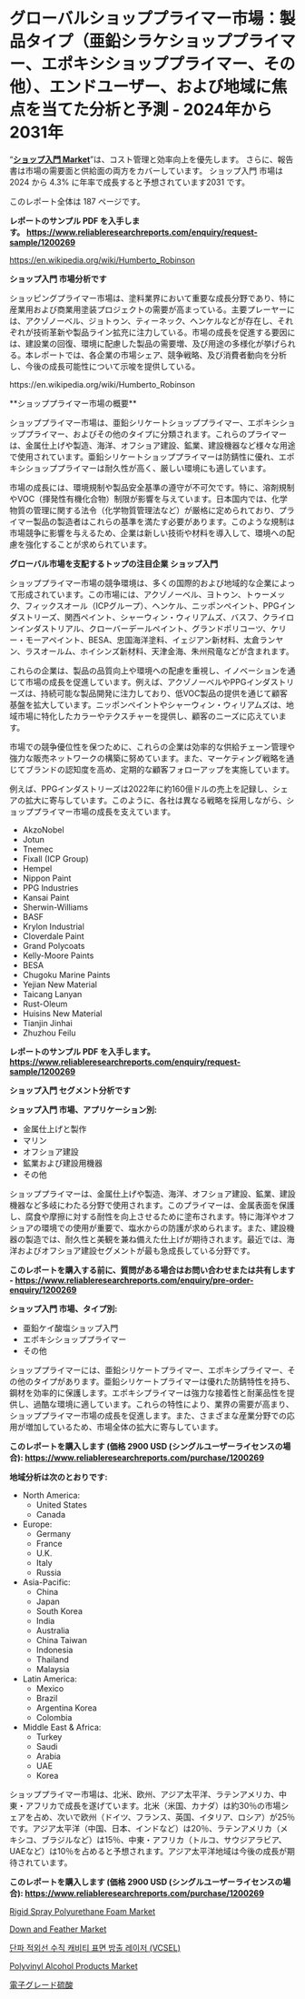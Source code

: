 <p><h1>グローバルショッププライマー市場：製品タイプ（亜鉛シラケショッププライマー、エポキシショッププライマー、その他）、エンドユーザー、および地域に焦点を当てた分析と予測 - 2024年から2031年</h1></p><p>&ldquo;<strong><a href="https://www.reliableresearchreports.com/shop-primer-r1200269">ショップ入門 Market</a></strong>&rdquo;は、コスト管理と効率向上を優先します。 さらに、報告書は市場の需要面と供給面の両方をカバーしています。 ショップ入門 市場は 2024 から 4.3% に年率で成長すると予想されています2031 です。</p>
<p>このレポート全体は 187 ページです。</p>
<p><strong>レポートのサンプル PDF を入手します。&nbsp;<a href="https://www.reliableresearchreports.com/enquiry/request-sample/1200269">https://www.reliableresearchreports.com/enquiry/request-sample/1200269</a></strong></p>
<p><a href="https://en.wikipedia.org/wiki/Humberto_Robinson">https://en.wikipedia.org/wiki/Humberto_Robinson</a></p>
<p><strong>ショップ入門 市場分析です</strong></p>
<p><p>ショッピングプライマー市場は、塗料業界において重要な成長分野であり、特に産業用および商業用塗装プロジェクトの需要が高まっている。主要プレーヤーには、アクゾノーベル、ジョトゥン、ティーネック、ヘンケルなどが存在し、それぞれが技術革新や製品ライン拡充に注力している。市場の成長を促進する要因には、建設業の回復、環境に配慮した製品の需要増、及び用途の多様化が挙げられる。本レポートでは、各企業の市場シェア、競争戦略、及び消費者動向を分析し、今後の成長可能性について示唆を提供している。</p></p>
<p>https://en.wikipedia.org/wiki/Humberto_Robinson</p>
<p><p>**ショッププライマー市場の概要**</p><p>ショッププライマー市場は、亜鉛シリケートショッププライマー、エポキシショッププライマー、およびその他のタイプに分類されます。これらのプライマーは、金属仕上げや製造、海洋、オフショア建設、鉱業、建設機器など様々な用途で使用されています。亜鉛シリケートショッププライマーは防錆性に優れ、エポキシショッププライマーは耐久性が高く、厳しい環境にも適しています。</p><p>市場の成長には、環境規制や製品安全基準の遵守が不可欠です。特に、溶剤規制やVOC（揮発性有機化合物）制限が影響を与えています。日本国内では、化学物質の管理に関する法令（化学物質管理法など）が厳格に定められており、プライマー製品の製造者はこれらの基準を満たす必要があります。このような規制は市場競争に影響を与えるため、企業は新しい技術や材料を導入して、環境への配慮を強化することが求められています。</p></p>
<p><strong>グローバル市場を支配するトップの注目企業 ショップ入門</strong></p>
<p><p>ショッププライマー市場の競争環境は、多くの国際的および地域的な企業によって形成されています。この市場には、アクゾノーベル、ヨトゥン、トゥーメック、フィックスオール（ICPグループ）、ヘンケル、ニッポンペイント、PPGインダストリーズ、関西ペイント、シャーウィン・ウィリアムズ、バスフ、クライロンインダストリアル、クローバーデールペイント、グランドポリコーツ、ケリー・モーアペイント、BESA、忠国海洋塗料、イェジアン新材料、太倉ランヤン、ラスオールム、ホイシンズ新材料、天津金海、朱州飛竜などが含まれます。</p><p>これらの企業は、製品の品質向上や環境への配慮を重視し、イノベーションを通じて市場の成長を促進しています。例えば、アクゾノーベルやPPGインダストリーズは、持続可能な製品開発に注力しており、低VOC製品の提供を通じて顧客基盤を拡大しています。ニッポンペイントやシャーウィン・ウィリアムズは、地域市場に特化したカラーやテクスチャーを提供し、顧客のニーズに応えています。</p><p>市場での競争優位性を保つために、これらの企業は効率的な供給チェーン管理や強力な販売ネットワークの構築に努めています。また、マーケティング戦略を通じてブランドの認知度を高め、定期的な顧客フォローアップを実施しています。</p><p>例えば、PPGインダストリーズは2022年に約160億ドルの売上を記録し、シェアの拡大に寄与しています。このように、各社は異なる戦略を採用しながら、ショッププライマー市場の成長を支えています。</p></p>
<p><ul><li>AkzoNobel</li><li>Jotun</li><li>Tnemec</li><li>Fixall (ICP Group)</li><li>Hempel</li><li>Nippon Paint</li><li>PPG Industries</li><li>Kansai Paint</li><li>Sherwin-Williams</li><li>BASF</li><li>Krylon Industrial</li><li>Cloverdale Paint</li><li>Grand Polycoats</li><li>Kelly-Moore Paints</li><li>BESA</li><li>Chugoku Marine Paints</li><li>Yejian New Material</li><li>Taicang Lanyan</li><li>Rust-Oleum</li><li>Huisins New Material</li><li>Tianjin Jinhai</li><li>Zhuzhou Feilu</li></ul></p>
<p><strong>レポートのサンプル PDF を入手します。 <a href="https://www.reliableresearchreports.com/enquiry/request-sample/1200269">https://www.reliableresearchreports.com/enquiry/request-sample/1200269</a></strong></p>
<p><strong>ショップ入門 セグメント分析です</strong></p>
<p><strong>ショップ入門 市場、アプリケーション別:</strong></p>
<p><ul><li>金属仕上げと製作</li><li>マリン</li><li>オフショア建設</li><li>鉱業および建設用機器</li><li>その他</li></ul></p>
<p><p>ショッププライマーは、金属仕上げや製造、海洋、オフショア建設、鉱業、建設機器など多岐にわたる分野で使用されます。このプライマーは、金属表面を保護し、腐食や摩擦に対する耐性を向上させるために塗布されます。特に海洋やオフショアの環境での使用が重要で、塩水からの防護が求められます。また、建設機器の製造では、耐久性と美観を兼ね備えた仕上げが期待されます。最近では、海洋およびオフショア建設セグメントが最も急成長している分野です。</p></p>
<p><strong>このレポートを購入する前に、質問がある場合はお問い合わせまたは共有します - <a href="https://www.reliableresearchreports.com/enquiry/pre-order-enquiry/1200269">https://www.reliableresearchreports.com/enquiry/pre-order-enquiry/1200269</a></strong></p>
<p><strong>ショップ入門 市場、タイプ別:</strong></p>
<p><ul><li>亜鉛ケイ酸塩ショップ入門</li><li>エポキシショッププライマー</li><li>その他</li></ul></p>
<p><p>ショッププライマーには、亜鉛シリケートプライマー、エポキシプライマー、その他のタイプがあります。亜鉛シリケートプライマーは優れた防錆特性を持ち、鋼材を効率的に保護します。エポキシプライマーは強力な接着性と耐薬品性を提供し、過酷な環境に適しています。これらの特性により、業界の需要が高まり、ショッププライマー市場の成長を促進します。また、さまざまな産業分野での応用が増加しているため、市場全体の拡大に寄与しています。</p></p>
<p><strong>このレポートを購入します (価格 2900 USD (シングルユーザーライセンスの場合): <a href="https://www.reliableresearchreports.com/purchase/1200269">https://www.reliableresearchreports.com/purchase/1200269</a></strong></p>
<p><strong>地域分析は次のとおりです:</strong></p>
<p><ul>
    <li>
        North America:
        <ul>
            <li>United States</li>
            <li>Canada</li>
        </ul>
    </li>
    <li>
        Europe:
        <ul>
            <li>Germany</li>
            <li>France</li>
            <li>U.K.</li>
            <li>Italy</li>
            <li>Russia</li>
        </ul>
    </li>
    <li>
        Asia-Pacific:
        <ul>
            <li>China</li>
            <li>Japan</li>
            <li>South Korea</li>
            <li>India</li>
            <li>Australia</li>
            <li>China Taiwan</li>
            <li>Indonesia</li>
            <li>Thailand</li>
            <li>Malaysia</li>
        </ul>
    </li>
    <li>
        Latin America:
        <ul>
            <li>Mexico</li>
            <li>Brazil</li>
            <li>Argentina Korea</li>
            <li>Colombia</li>
        </ul>
    </li>
    <li>
        Middle East & Africa:
        <ul>
            <li>Turkey</li>
            <li>Saudi</li>
            <li>Arabia</li>
            <li>UAE</li>
            <li>Korea</li>
        </ul>
    </li>
    </ul></p>
<p><p>ショッププライマー市場は、北米、欧州、アジア太平洋、ラテンアメリカ、中東・アフリカで成長を遂げています。北米（米国、カナダ）は約30％の市場シェアを占め、次いで欧州（ドイツ、フランス、英国、イタリア、ロシア）が25％です。アジア太平洋（中国、日本、インドなど）は20％、ラテンアメリカ（メキシコ、ブラジルなど）は15％、中東・アフリカ（トルコ、サウジアラビア、UAEなど）は10％を占めると予想されます。アジア太平洋地域は今後の成長が期待されています。</p></p>
<p><strong>このレポートを購入します (価格 2900 USD (シングルユーザーライセンスの場合): <a href="https://www.reliableresearchreports.com/purchase/1200269">https://www.reliableresearchreports.com/purchase/1200269</a></strong></p>
<p><p><a href="https://issuu.com/reportprime-2/docs/rigid-spray-polyurethane-foam-marke_5dcd7734e41d5b">Rigid Spray Polyurethane Foam Market</a></p><p><a href="https://www.linkedin.com/pulse/down-feather-market-report-product-type-duckgoose-62u4e?trackingId=UhpvFEIoRTO8yP4rOGCh6g%3D%3D">Down and Feather Market</a></p><p><a href="https://medium.com/@trevorkruvalis5678/%EC%84%B8%EA%B3%84-shortwave-infrared-vertical-cavity-surface-emitting-laser-vcsel-market-%EC%9D%80-2024%EC%97%90%EC%84%9C-2031%EB%A1%9C-%EC%97%B0%ED%8F%89%EA%B7%A0-5ceca31f7182">단파 적외선 수직 캐비티 표면 방출 레이저 (VCSEL)</a></p><p><a href="https://medium.com/@bernadette.hunter4468/the-global-polyvinyl-alcohol-products-market-is-expected-to-witness-a-compound-annual-growth-rate-bd4b17634a84">Polyvinyl Alcohol Products Market</a></p><p><a href="https://medium.com/@lucilehilll20231/electronic-grade-sulfuric-acid-market-%E3%81%AE%E3%82%B0%E3%83%AD%E3%83%BC%E3%83%90%E3%83%AB%E5%B8%82%E5%A0%B4%E6%A6%82%E8%A6%81%E3%81%AF-%E4%B8%96%E7%95%8C%E3%81%8A%E3%82%88%E3%81%B3%E4%B8%BB%E8%A6%81%E5%B8%82%E5%A0%B4%E3%81%AB%E3%81%8A%E3%81%91%E3%82%8B%E6%A5%AD%E7%95%8C%E3%81%AB%E5%BD%B1%E9%9F%BF%E3%82%92%E4%B8%8E%E3%81%88%E3%82%8B%E4%B8%BB%E8%A6%81%E3%81%AA%E3%83%88%E3%83%AC%E3%83%B3%E3%83%89%E3%81%AB%E3%81%A4%E3%81%84%E3%81%A6-%E7%8B%AC%E8%87%AA%E3%81%AE%E8%A6%96%E7%82%B9%E3%82%92%E6%8F%90%E4%BE%9B%E3%81%97%E3%81%BE%E3%81%99-bb14180756f9">電子グレード硫酸</a></p></p>